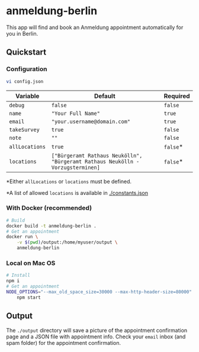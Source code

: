 # anmeldung-berlin

This app will find and book an Anmeldung appointment automatically for you in Berlin.

## Quickstart

### Configuration

```bash
vi config.json
```

Variable | Default | Required
---------|----------|---------
 `debug` | `false` | `false`
 `name` | `"Your Full Name"` | `true`
 `email` | `"your.username@domain.com"` | `true`
 `takeSurvey` | `true` | `false`
 `note` | `""` | `false`
 `allLocations` | `true` | `false`*
 `locations` | `["Bürgeramt Rathaus Neukölln", "Bürgeramt Rathaus Neukölln - Vorzugsterminen]` | `false`*

*Either `allLocations` or `locations` must be defined.

*A list of allowed `locations` is available in [./constants.json](./constants.json)

### With Docker (recommended)

```bash
# Build
docker build -t anmeldung-berlin .
# Get an appointment
docker run \
    -v $(pwd)/output:/home/myuser/output \
    anmeldung-berlin
```

### Local on Mac OS

```bash
# Install
npm i
# Get an appointment
NODE_OPTIONS="--max_old_space_size=30000 --max-http-header-size=80000" \
    npm start
```

## Output

The `./output` directory will save a picture of the appointment confirmation page and a JSON file with appointment info. Check your `email` inbox (and spam folder) for the appointment confirmation.

